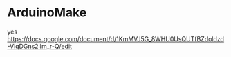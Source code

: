 # ArduinoMake
yes
https://docs.google.com/document/d/1KmMVJ5G_8WHU0UsQUTfBZdoldzd-VlqDGns2iIm_r-Q/edit
